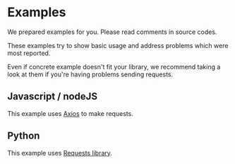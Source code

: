 # Examples

We prepared examples for you.
Please read comments in source codes.

These examples try to show basic usage
and address problems which were most reported. 

Even if concrete example doesn't fit your library,
we recommend taking a look at them if you're having problems
sending requests.


## Javascript / nodeJS

This example uses [Axios](https://www.npmjs.com/package/axios) to make requests.


## Python

This example uses [Requests library](https://2.python-requests.org/en/master/).